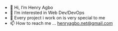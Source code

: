 - 👋 Hi, I’m Henry Agbo 
- 👀 I’m interested in Web Dev/DevOps
- 💞️ Every project i work on is very special to me
- 📫 How to reach me ... henryagbo.net@gmail.com

<!---
Henryyagbo/Henryyagbo is a ✨ special ✨ repository because its `README.md` (this file) appears on your GitHub profile.
You can click the Preview link to take a look at your changes.
--->
